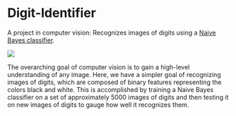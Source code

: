 # Digit-Identifier

A project in computer vision: Recognizes images of digits using a [Naive Bayes classifier](https://en.wikipedia.org/wiki/Naive_Bayes_classifier).

![][digits]

The overarching goal of computer vision is to gain a high-level understanding of any image. Here, we have a simpler goal of recognizing images of digits, which are composed of binary features representing the colors black and white. This is accomplished by training a Naive Bayes classifier on a set of approximately 5000 images of digits and then testing it on new images of digits to gauge how well it recognizes them.

[digits]: https://github.com/Greg-Loren/digit-identifier/blob/master/documentation/documentation_files/digits.gif

